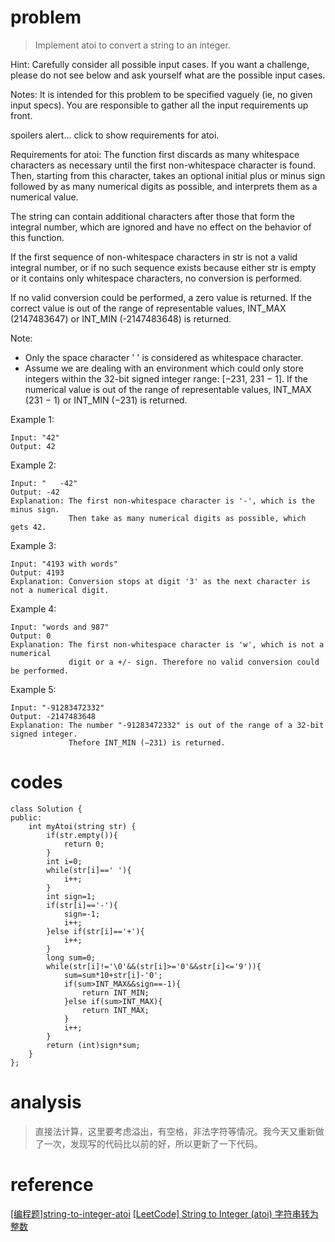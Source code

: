 # problem
>Implement atoi to convert a string to an integer.

Hint: Carefully consider all possible input cases. If you want a challenge, please do not see below and ask yourself what are the possible input cases.

Notes: It is intended for this problem to be specified vaguely (ie, no given input specs). You are responsible to gather all the input requirements up front.

spoilers alert... click to show requirements for atoi.

Requirements for atoi:
The function first discards as many whitespace characters as necessary until the first non-whitespace character is found. Then, starting from this character, takes an optional initial plus or minus sign followed by as many numerical digits as possible, and interprets them as a numerical value.

The string can contain additional characters after those that form the integral number, which are ignored and have no effect on the behavior of this function.

If the first sequence of non-whitespace characters in str is not a valid integral number, or if no such sequence exists because either str is empty or it contains only whitespace characters, no conversion is performed.

If no valid conversion could be performed, a zero value is returned. If the correct value is out of the range of representable values, INT_MAX (2147483647) or INT_MIN (-2147483648) is returned.

Note:
- Only the space character ' ' is considered as whitespace character.
- Assume we are dealing with an environment which could only store integers within the 32-bit signed integer range: [−231,  231 − 1]. If the numerical value is out of the range of representable values, INT_MAX (231 − 1) or INT_MIN (−231) is returned.

Example 1:
```
Input: "42"
Output: 42
```
Example 2:
```
Input: "   -42"
Output: -42
Explanation: The first non-whitespace character is '-', which is the minus sign.
             Then take as many numerical digits as possible, which gets 42.
```
Example 3:
```
Input: "4193 with words"
Output: 4193
Explanation: Conversion stops at digit '3' as the next character is not a numerical digit.
```
Example 4:
```
Input: "words and 987"
Output: 0
Explanation: The first non-whitespace character is 'w', which is not a numerical 
             digit or a +/- sign. Therefore no valid conversion could be performed.
```
Example 5:
```
Input: "-91283472332"
Output: -2147483648
Explanation: The number "-91283472332" is out of the range of a 32-bit signed integer.
             Thefore INT_MIN (−231) is returned.

```

# codes
```
class Solution {
public:
    int myAtoi(string str) {
        if(str.empty()){
            return 0;
        }
        int i=0;
        while(str[i]==' '){
            i++;
        }
        int sign=1;
        if(str[i]=='-'){
            sign=-1;
            i++;
        }else if(str[i]=='+'){
            i++;
        }
        long sum=0;
        while(str[i]!='\0'&&(str[i]>='0'&&str[i]<='9')){
            sum=sum*10+str[i]-'0';
            if(sum>INT_MAX&&sign==-1){
                return INT_MIN;
            }else if(sum>INT_MAX){
                return INT_MAX;
            }
            i++;
        }
        return (int)sign*sum;
    }
};
```

# analysis
>直接法计算，这里要考虑溢出，有空格，非法字符等情况。我今天又重新做了一次，发现写的代码比以前的好，所以更新了一下代码。

# reference
[[编程题]string-to-integer-atoi][1]
[[LeetCode] String to Integer (atoi) 字符串转为整数][2]

[1]: https://www.nowcoder.com/questionTerminal/44d8c152c38f43a1b10e168018dcc13f
[2]: http://www.cnblogs.com/grandyang/p/4125537.html
